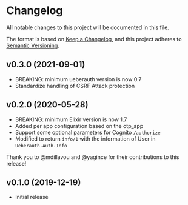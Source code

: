 # Changelog

All notable changes to this project will be documented in this file.

The format is based on [Keep a Changelog](https://keepachangelog.com/en/1.0.0/),
and this project adheres to [Semantic Versioning](https://semver.org/spec/v2.0.0.html).

## v0.3.0 (2021-09-01)

* BREAKING: minimum ueberauth version is now 0.7
* Standardize handling of CSRF Attack protection

## v0.2.0 (2020-05-28)

* BREAKING: minimum Elixir version is now 1.7
* Added per app configuration based on the otp_app
* Support some optional parameters for Cognito `/authorize`
* Modified to return `info/1` with the information of User in `Ueberauth.Auth.Info`

Thank you to @mdillavou and @yagince for their contributions to this release!

## v0.1.0 (2019-12-19)

* Initial release
